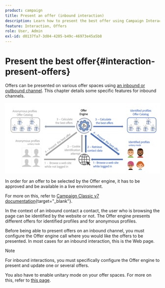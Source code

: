 ```yaml
---
product: campaign
title: Present an offer (inbound interaction)
description: Learn how to present the best offer using Campaign Interaction module
feature: Interaction, Offers
role: User, Admin
exl-id: d0137fa7-3d04-4205-b49c-46973e45a5b8
---
```

# Present the best offer{#interaction-present-offers}

Offers can be presented on various offer spaces using [an inbound or outbound channel](interaction-architecture.md#interaction-types). This chapter details some specific features for inbound channels.

![](assets/inbound-interactions.png)

In order for an offer to be selected by the Offer engine, it has to be approved and be available in a live environment.

For more on this, refer to [Campaign Classic v7 documentation](https://experienceleague.adobe.com/docs/campaign-classic/using/managing-offers/managing-an-offer-catalog/approving-and-activating-an-offer.html#approving-offer-content){target="_blank"}.

In the context of an inbound contact a contact, the user who is browsing the page can be identified by the website or not. The Offer engine presents different offers for identified profiles and for anonymous profiles.

Before being able to present offers on an inbound channel, you must configure the Offer engine call where you would like the offers to be presented. In most cases for an inbound interaction, this is the Web page.

>[!NOTE]
>
>For inbound interactions, you must specifically configure the Offer engine to present and update one or several offers.
>
>You also have to enable unitary mode on your offer spaces. For more on this, refer to [this page](interaction-offer-spaces.md).
